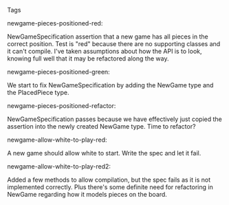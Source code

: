 Tags

newgame-pieces-positioned-red:

NewGameSpecification assertion that a new game has all pieces in the correct position.
Test is "red" because there are no supporting classes and it can't compile. I've taken assumptions about how
the API is to look, knowing full well that it may be refactored along the way.

newgame-pieces-positioned-green:

We start to fix NewGameSpecification by adding the NewGame type and the PlacedPiece type.

newgame-pieces-positioned-refactor:

NewGameSpecification passes because we have effectively just copied the assertion into the newly created NewGame type.
Time to refactor?

newgame-allow-white-to-play-red:

A new game should allow white to start. Write the spec and let it fail.

newgame-allow-white-to-play-red2:

Added a few methods to allow compilation, but the spec fails as it is not implemented correctly. Plus there's some
definite need for refactoring in NewGame regarding how it models pieces on the board.




